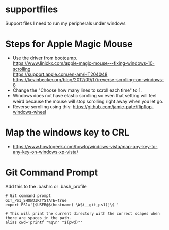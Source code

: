 # supportfiles
Support files I need to run my peripherals under windows


# Steps for Apple Magic Mouse
- Use the driver from bootcamp.  
https://www.linickx.com/apple-magic-mouse---fixing-windows-10-scrolling  
https://support.apple.com/en-am/HT204048  
https://kevinbecker.org/blog/2012/09/17/reverse-scrolling-on-windows-8  
- Change the "Choose how many lines to scroll each time" to 1.
- Windows does not have elastic scrolling so even that setting will feel weird because the mouse will stop scrolling right away when you let go.
- Reverse scrolling using this: https://github.com/jamie-pate/flipflop-windows-wheel

# Map the windows key to CRL
- https://www.howtogeek.com/howto/windows-vista/map-any-key-to-any-key-on-windows-xp-vista/

# Git Command Prompt

Add this to the .bashrc or .bash_profile

```
# Git command prompt
GIT_PS1_SHOWDIRTYSTATE=true
export PS1='[$USER@$(hostname) \W$(__git_ps1)]\$ '

# This will print the current directory with the correct scapes when there are spaces in the path.
alias cwd='printf "%q\n" "$(pwd)"'
```





